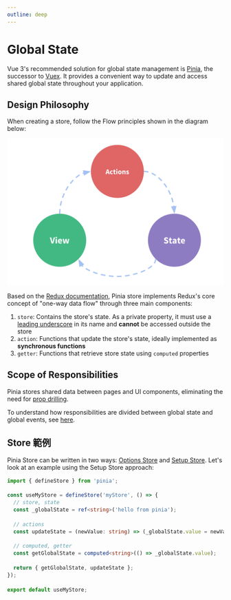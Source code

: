 ```yaml
---
outline: deep
---
```


# Global State

Vue 3's recommended solution for global state management is [Pinia](https://pinia.vuejs.org/), the successor to [Vuex](https://vuex.vuejs.org/). It provides a convenient way to update and access shared global state throughout your application.

## Design Philosophy

When creating a store, follow the Flow principles shown in the diagram below:

![one way data flow](img/one-way-data-flow.png)

Based on the [Redux documentation](https://redux.js.org/tutorials/fundamentals/part-2-concepts-data-flow#redux-terminology), Pinia store implements Redux's core concept of "one-way data flow" through three main components:

1. `store`: Contains the store's state. As a private property, it must use a [leading underscore](./typescript-convention.md#class-%E9%A1%9E%E5%88%A5) in its name and **cannot** be accessed outside the store
2. `action`: Functions that update the store's state, ideally implemented as **synchronous functions**
3. `getter`: Functions that retrieve store state using `computed` properties

## Scope of Responsibilities

Pinia stores shared data between pages and UI components, eliminating the need for [prop drilling](https://vuejs.org/guide/components/provide-inject#prop-drilling).

To understand how responsibilities are divided between global state and global events, see [here](./global-state.md).

## Store 範例

Pinia Store can be written in two ways: [Options Store](https://pinia.vuejs.org/core-concepts/#Option-Stores) and [Setup Store](https://pinia.vuejs.org/core-concepts/#Setup-Stores). Let's look at an example using the Setup Store approach:

```ts
import { defineStore } from 'pinia';

const useMyStore = defineStore('myStore', () => {
  // store, state
  const _globalState = ref<string>('hello from pinia');

  // actions
  const updateState = (newValue: string) => (_globalState.value = newValue);

  // computed, getter
  const getGlobalState = computed<string>(() => _globalState.value);

  return { getGlobalState, updateState };
});

export default useMyStore;
```
